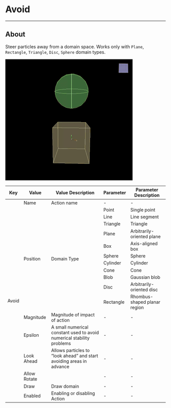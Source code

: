 # Avoid

___

## About

Steer particles away from a domain space. Works only with `Plane`, `Rectangle`, `Triangle`, `Disc`, `Sphere` domain types.

![alt text](media/gifs/avoid.gif)

<table><thead>
  <tr>
    <th>Key</th>
    <th>Value</th>
    <th>Value Description</th>
    <th>Parameter</th>
    <th>Parameter Description</th>
  </tr></thead>
<tbody>
  <tr>
    <td rowspan="18">Avoid</td>
    <td>Name</td>
    <td>Action name</td>
    <td>-</td>
    <td>-</td>
  </tr>
  <tr>
    <td rowspan="11">Position</td>
    <td rowspan="11">Domain Type</td>
    <td>Point</td>
    <td>Single point</td>
  </tr>
  <tr>
    <td>Line</td>
    <td>Line segment</td>
  </tr>
  <tr>
    <td>Triangle</td>
    <td>Triangle</td>
  </tr>
  <tr>
    <td>Plane</td>
    <td>Arbitrarily-oriented plane</td>
  </tr>
  <tr>
    <td>Box</td>
    <td>Axis-aligned box</td>
  </tr>
  <tr>
    <td>Sphere</td>
    <td>Sphere</td>
  </tr>
  <tr>
    <td>Cylinder</td>
    <td>Cylinder</td>
  </tr>
  <tr>
    <td>Cone</td>
    <td>Cone</td>
  </tr>
  <tr>
    <td>Blob</td>
    <td>Gaussian blob</td>
  </tr>
  <tr>
    <td>Disc</td>
    <td>Arbitrarily-oriented disc</td>
  </tr>
  <tr>
    <td>Rectangle</td>
    <td>Rhombus-shaped planar region</td>
  </tr>
  <tr>
    <td>Magnitude</td>
    <td>Magnitude of impact of action</td>
    <td>-</td>
    <td>-</td>
  </tr>
  <tr>
    <td>Epsilon</td>
    <td>A small numerical constant used to avoid numerical stability problems</td>
    <td>-</td>
    <td>-</td>
  </tr>
  <tr>
    <td>Look Ahead</td>
    <td>Allows particles to “look ahead” and start avoiding areas in advance</td>
    <td>-</td>
    <td>-</td>
  </tr>
  <tr>
    <td>Allow Rotate</td>
    <td></td>
    <td>-</td>
    <td>-</td>
  </tr>
  <tr>
    <td>Draw</td>
    <td>Draw domain</td>
    <td>-</td>
    <td>-</td>
  </tr>
  <tr>
    <td>Enabled</td>
    <td>Enabling or disabling Action</td>
    <td>-</td>
    <td>-</td>
  </tr>
</tbody></table>
